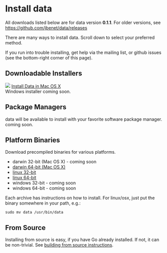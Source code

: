 <!-- title: Install data -->
<!-- description: How to install data -->


# Install data

All downloads listed below are for data version **0.1.1**.
For older versions, see https://github.com/jbenet/data/releases

There are many ways to install data. Scroll down to select your preferred method.

If you run into trouble installing, get help via the mailing list, or github issues (see the bottom-right corner of this page).

## Downloadable Installers

<div>
<img src="/static/osxpkg.png" style="display: inline;"/>
<a href="https://github.com/jbenet/data/releases/download/v0.1.1/data-v0.1.1-OSX-Installer.pkg" class="btn btn-success btn-lg">
  <i class="icon-apple"></i> Install Data in Mac OS X
</a>
</div>

<div class="alert alert-warning">
Windows installer coming soon.
</div>

## Package Managers

data will be available to install with your favorite software package manager. coming soon.

## Platform Binaries

Download precompiled binaries for various platforms.

- darwin 32-bit (Mac OS X) - coming soon
- [darwin 64-bit (Mac OS X)](https://github.com/jbenet/data/releases/download/v0.1.1/data-v0.1.1-darwin_amd64.tar.gz)
- [linux 32-bit](https://github.com/jbenet/data/releases/download/v0.1.1/data-v0.1.1-linux_386.tar.gz)
- [linux 64-bit](https://github.com/jbenet/data/releases/download/v0.1.1/data-v0.1.1-linux_amd64.tar.gz)
- windows 32-bit - coming soon
- windows 64-bit - coming soon

Each archive has instructions on how to install. For linux/osx, just put the binary somewhere in your path, e.g.:

    sudo mv data /usr/bin/data




## From Source

Installing from source is easy, if you have Go already installed.
If not, it can be non-trivial. See [building from source instructions](/doc/source-install).
